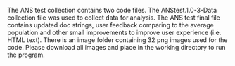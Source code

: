 The ANS test collection contains two code files. The ANStest.1.0-3-Data collection file was used to collect data for analysis. The ANS test final file contains updated doc strings, user feedback comparing to the average population and other small improvements to improve user experience (i.e. HTML text). There is an image folder containing 32 png images used for the code. Please download all images and place in the working directory to run the program. 
